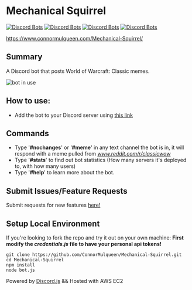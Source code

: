 # Mechanical Squirrel
[![Discord Bots](https://discordbots.org/api/widget/status/507317733382160424.svg)](https://discordbots.org/bot/507317733382160424) [![Discord Bots](https://discordbots.org/api/widget/upvotes/507317733382160424.svg?noavatar=true)](https://discordbots.org/bot/507317733382160424) [![Discord Bots](https://discordbots.org/api/widget/servers/507317733382160424.svg?noavatar=true)](https://discordbots.org/bot/507317733382160424) [![Discord Bots](https://discordbots.org/api/widget/lib/507317733382160424.svg?noavatar=true)](https://discordbots.org/bot/507317733382160424) 

https://www.connormulqueen.com/Mechanical-Squirrel/
## Summary
A Discord bot that posts World of Warcraft: Classic memes.

![bot in use](https://i.imgur.com/1TXOBxi.gif)

## How to use: 
  * Add the bot to your Discord server using [this link](https://discordapp.com/oauth2/authorize?client_id=507317733382160424&scope=bot&permissions=3072) 
  
## Commands
  * Type '<b>#nochanges</b>' or '<b>#meme</b>' in any text channel the bot is in, it will respond with a meme pulled from <i>www.reddit.com/r/classicwow</i>
  * Type '<b>#stats</b>' to find out bot statistics (How many servers it's deployed to, with how many users)
  * Type '<b>#help</b>' to learn more about the bot.
  
## Submit Issues/Feature Requests
Submit requests for new features [here!](https://github.com/ConnorMulqueen/Mechanical-Squirrel/issues)

## Setup Local Environment
If you're looking to fork the repo and try it out on your own machine:
**First modify the *credentials.js* file to have your personal api tokens!**
```
git clone https://github.com/ConnorMulqueen/Mechanical-Squirrel.git
cd Mechanical-Squirrel
npm install
node bot.js
```
Powered by [Discord.js](https://discord.js.org/#/) && Hosted with AWS EC2
